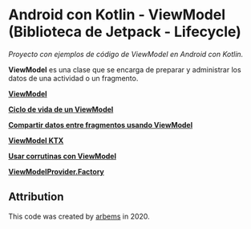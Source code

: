 # Android con Kotlin - ViewModel (Biblioteca de Jetpack - Lifecycle)

*Proyecto con ejemplos de código de ViewModel en Android con Kotlin.*

**ViewModel** es una clase que se encarga de preparar y administrar los datos de una actividad o un fragmento.

[**ViewModel**](https://github.com/arbems/Android-with-Kotlin-Architecture-Components/tree/master/ViewModel/ViewModel)

[**Ciclo de vida de un ViewModel**](https://github.com/arbems/Android-with-Kotlin-Architecture-Components/tree/master/ViewModel/Ciclo%20de%20vida%20de%20un%20ViewModel)

[**Compartir datos entre fragmentos usando ViewModel**](https://github.com/arbems/Android-with-Kotlin-Architecture-Components/tree/master/ViewModel/Compartir%20datos%20entre%20fragmentos%20usando%20ViewModel)

[**ViewModel KTX**](https://github.com/arbems/Android-with-Kotlin-Architecture-Components/tree/master/ViewModel/ViewModel%20KTX)

[**Usar corrutinas con ViewModel**]()

[**ViewModelProvider.Factory**](https://github.com/arbems/Android-with-Kotlin-Architecture-Components/tree/master/ViewModel/ViewModelProvider.Factory)

## Attribution

This code was created by [arbems](https://github.com/arbems) in 2020.
